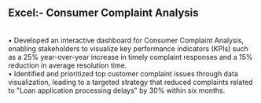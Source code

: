 ## Excel:- Consumer Complaint Analysis
<br>
•	Developed an interactive dashboard for Consumer Complaint Analysis, enabling stakeholders to visualize key performance indicators (KPIs) such as a 25% year-over-year increase in timely complaint responses and a 15% reduction in average resolution time.
<br>
•	Identified and prioritized top customer complaint issues through data visualization, leading to a targeted strategy that reduced complaints related to "Loan application processing delays" by 30% within six months.
